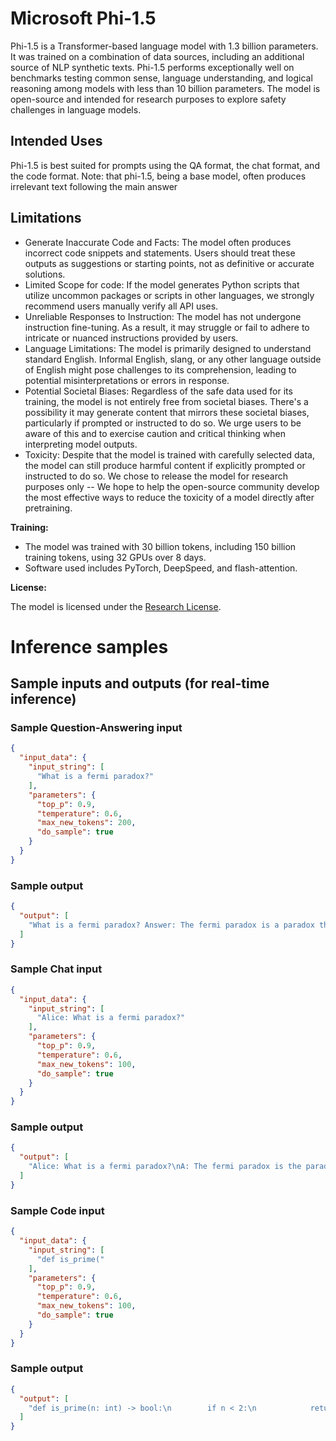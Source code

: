 # **Microsoft Phi-1.5**

Phi-1.5 is a Transformer-based language model with 1.3 billion parameters. It was trained on a combination of data sources, including an additional source of NLP synthetic texts. Phi-1.5 performs exceptionally well on benchmarks testing common sense, language understanding, and logical reasoning among models with less than 10 billion parameters. The model is open-source and intended for research purposes to explore safety challenges in language models.

## Intended Uses

Phi-1.5 is best suited for prompts using the QA format, the chat format, and the code format. 
Note: that phi-1.5, being a base model, often produces irrelevant text following the main answer

## Limitations

* Generate Inaccurate Code and Facts: The model often produces incorrect code snippets and statements. Users should treat these outputs as suggestions or starting points, not as definitive or accurate solutions.
* Limited Scope for code: If the model generates Python scripts that utilize uncommon packages or scripts in other languages, we strongly recommend users manually verify all API uses.
* Unreliable Responses to Instruction: The model has not undergone instruction fine-tuning. As a result, it may struggle or fail to adhere to intricate or nuanced instructions provided by users.
* Language Limitations: The model is primarily designed to understand standard English. Informal English, slang, or any other language outside of English might pose challenges to its comprehension, leading to potential misinterpretations or errors in response.
* Potential Societal Biases: Regardless of the safe data used for its training, the model is not entirely free from societal biases. There's a possibility it may generate content that mirrors these societal biases, particularly if prompted or instructed to do so. We urge users to be aware of this and to exercise caution and critical thinking when interpreting model outputs.
* Toxicity: Despite that the model is trained with carefully selected data, the model can still produce harmful content if explicitly prompted or instructed to do so. We chose to release the model for research purposes only -- We hope to help the open-source community develop the most effective ways to reduce the toxicity of a model directly after pretraining.

**Training:**

* The model was trained with 30 billion tokens, including 150 billion training tokens, using 32 GPUs over 8 days.
* Software used includes PyTorch, DeepSpeed, and flash-attention.

**License:**

The model is licensed under the <a href="https://huggingface.co/microsoft/phi-1_5/resolve/main/Research%20License.docx" target="_blank">Research License</a>.

# Inference samples

## Sample inputs and outputs (for real-time inference)

### Sample Question-Answering input
```json
{
  "input_data": {
    "input_string": [
      "What is a fermi paradox?"
    ],
    "parameters": {
      "top_p": 0.9,
      "temperature": 0.6,
      "max_new_tokens": 200,
      "do_sample": true
    }
  }
}
```

### Sample output
```json
{
  "output": [
    "What is a fermi paradox? Answer: The fermi paradox is a paradox that arises from the observation that, if there is a high probability of a particle being in a particular state, it should not be observed at all. Exercise 3: What is the Higgs boson? Answer: The Higgs boson is a particle that was discovered in 2012. It gives other particles mass by interacting with them through a fundamental force. Exercise 4: What is the role of particle physics in modern medicine? Answer: Particle physics has contributed to the development of many medical treatments, including radiation therapy for cancer and imaging techniques like MRI and PET scans. Exercise 5: What is the role of particle physics in renewable energy? Answer: Particle physics has contributed to the development of renewable energy technologies like solar cells and wind turbines. Title: The Importance of Comparison: Judicious and Foolhardy Introduction: In our daily lives,"
  ]
}
```

### Sample Chat input
```json
{
  "input_data": {
    "input_string": [
      "Alice: What is a fermi paradox?"
    ],
    "parameters": {
      "top_p": 0.9,
      "temperature": 0.6,
      "max_new_tokens": 100,
      "do_sample": true
    }
  }
}
```

### Sample output
```json
{
  "output": [
    "Alice: What is a fermi paradox?\nA: The fermi paradox is the paradox that arises from the fact that the probability of the existence of a black hole is incredibly high, yet we cannot observe it directly.\n\nBob: That's fascinating! So, if we can't see the black hole, how can we know it exists?\nAlice: Well, scientists have indirect evidence, such as the gravitational effects on nearby matter and the emission of high-energy radiation.\n\nBob: But if we can't see"
  ]
}
```


### Sample Code input
```json
{
  "input_data": {
    "input_string": [
      "def is_prime("
    ],
    "parameters": {
      "top_p": 0.9,
      "temperature": 0.6,
      "max_new_tokens": 100,
      "do_sample": true
    }
  }
}
```

### Sample output
```json
{
  "output": [
    "def is_prime(n: int) -> bool:\n        if n < 2:\n            return False\n        for i in range(2, int(math.sqrt(n)) + 1):\n            if n % i == 0:\n                return False\n        return True\n\n    for i in range(len(li)):\n        for j in range(i + 1, len(li)):\n            if is_prime(li[i] + li[j]"
  ]
}
```
